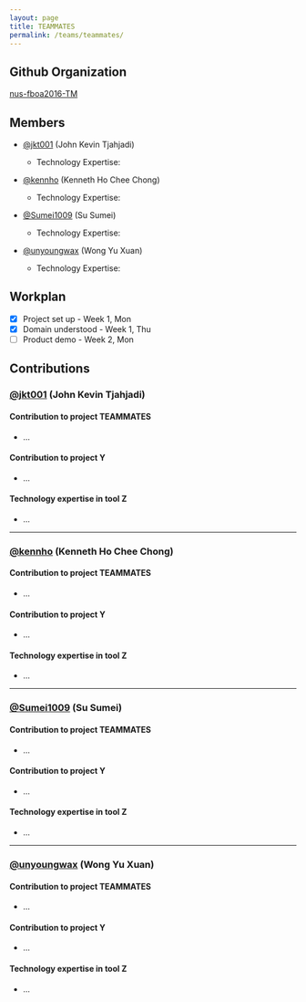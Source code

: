 ```yaml
---
layout: page
title: TEAMMATES
permalink: /teams/teammates/
---
```


## Github Organization
[nus-fboa2016-TM](https://github.com/nus-fboa2016-TM)

## Members
 - [@jkt001](https://github.com/jkt001) (John Kevin Tjahjadi)
   - Technology Expertise:

 - [@kennho](https://github.com/kennho) (Kenneth Ho Chee Chong)
   - Technology Expertise:

 - [@Sumei1009](https://github.com/Sumei1009) (Su Sumei)
   - Technology Expertise:

 - [@unyoungwax](https://github.com/unyoungwax) (Wong Yu Xuan)
   - Technology Expertise:

## Workplan

 * [x] Project set up - Week 1, Mon
 * [x] Domain understood - Week 1, Thu
 * [ ] Product demo - Week 2, Mon

## Contributions

### [@jkt001](https://github.com/jkt001) (John Kevin Tjahjadi)

#### Contribution to project TEAMMATES
 * ...

#### Contribution to project Y
 * ...

#### Technology expertise in tool Z
 * ...

---

### [@kennho](https://github.com/kennho) (Kenneth Ho Chee Chong)

#### Contribution to project TEAMMATES
 * ...

#### Contribution to project Y
 * ...

#### Technology expertise in tool Z
 * ...

---

### [@Sumei1009](https://github.com/Sumei1009) (Su Sumei)

#### Contribution to project TEAMMATES
 * ...

#### Contribution to project Y
 * ...

#### Technology expertise in tool Z
 * ...

---

### [@unyoungwax](https://github.com/unyoungwax) (Wong Yu Xuan)

#### Contribution to project TEAMMATES
 * ...

#### Contribution to project Y
 * ...

#### Technology expertise in tool Z
 * ...